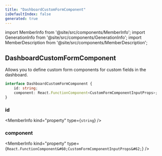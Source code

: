 ```yaml
---
title: "DashboardCustomFormComponent"
isDefaultIndex: false
generated: true
---
```

<!-- This file was generated from the Vendure source. Do not modify. Instead, re-run the "docs:build" script -->
import MemberInfo from '@site/src/components/MemberInfo';
import GenerationInfo from '@site/src/components/GenerationInfo';
import MemberDescription from '@site/src/components/MemberDescription';


## DashboardCustomFormComponent

<GenerationInfo sourceFile="packages/dashboard/src/lib/framework/extension-api/extension-api-types.ts" sourceLine="18" packageName="@vendure/dashboard" since="3.4.0" />

Allows you to define custom form components for custom fields in the dashboard.

```ts title="Signature"
interface DashboardCustomFormComponent {
    id: string;
    component: React.FunctionComponent<CustomFormComponentInputProps>;
}
```

<div className="members-wrapper">

### id

<MemberInfo kind="property" type={`string`}   />


### component

<MemberInfo kind="property" type={`React.FunctionComponent&#60;CustomFormComponentInputProps&#62;`}   />




</div>
